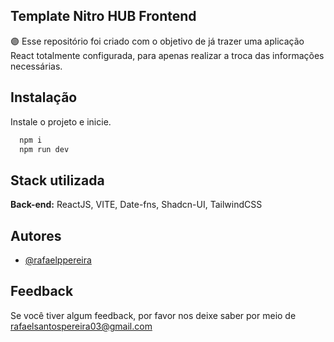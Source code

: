 
## Template Nitro HUB Frontend

🟣 Esse repositório foi criado com o objetivo de já trazer uma aplicação React totalmente configurada, para apenas realizar a troca das informações necessárias.

## Instalação

Instale o projeto e inicie.

```bash
  npm i
  npm run dev
```
    
## Stack utilizada

**Back-end:** ReactJS, VITE, Date-fns, Shadcn-UI, TailwindCSS


## Autores

- [@rafaelppereira](https://www.github.com/rafaelppereira)


## Feedback

Se você tiver algum feedback, por favor nos deixe saber por meio de rafaelsantospereira03@gmail.com

